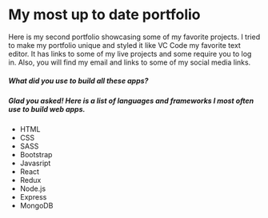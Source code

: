 # My most up to date portfolio

Here is my second portfolio showcasing some of my favorite projects. I tried to make my portfolio unique and styled it like VC Code my favorite text editor. It has links to some of my live projects and some require you to log in. Also, you will find my email and links to some of my social media links. 

##### What did you use to build all these apps? 
##### Glad you asked! Here is a list of languages and frameworks I most often use to build web apps. 

* HTML
* CSS
* SASS
* Bootstrap 
* Javasript  
* React 
* Redux 
* Node.js 
* Express 
* MongoDB 
